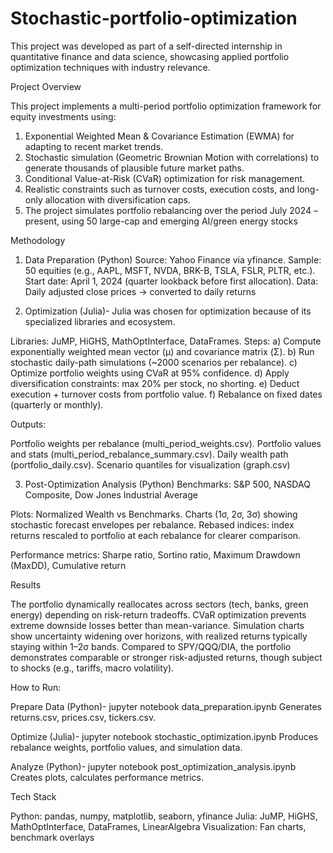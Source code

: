 # Stochastic-portfolio-optimization
This project was developed as part of a self-directed internship in quantitative finance and data science, showcasing applied portfolio optimization techniques with industry relevance.

Project Overview

This project implements a multi-period portfolio optimization framework for equity investments using:
1) Exponential Weighted Mean & Covariance Estimation (EWMA) for adapting to recent market trends.
2) Stochastic simulation (Geometric Brownian Motion with correlations) to generate thousands of plausible future market paths.
3) Conditional Value-at-Risk (CVaR) optimization for risk management.
4) Realistic constraints such as turnover costs, execution costs, and long-only allocation with diversification caps.
5) The project simulates portfolio rebalancing over the period July 2024 – present, using 50 large-cap and emerging AI/green energy stocks

Methodology
1. Data Preparation (Python)
Source: Yahoo Finance via yfinance.
Sample: 50 equities (e.g., AAPL, MSFT, NVDA, BRK-B, TSLA, FSLR, PLTR, etc.).
Start date: April 1, 2024 (quarter lookback before first allocation).
Data: Daily adjusted close prices → converted to daily returns

2. Optimization (Julia)- Julia was chosen for optimization because of its specialized libraries and ecosystem.

Libraries: JuMP, HiGHS, MathOptInterface, DataFrames.
Steps:
a) Compute exponentially weighted mean vector (μ) and covariance matrix (Σ).
b) Run stochastic daily-path simulations (~2000 scenarios per rebalance).
c) Optimize portfolio weights using CVaR at 95% confidence.
d) Apply diversification constraints: max 20% per stock, no shorting.
e) Deduct execution + turnover costs from portfolio value.
f) Rebalance on fixed dates (quarterly or monthly).

Outputs:

Portfolio weights per rebalance (multi_period_weights.csv).
Portfolio values and stats (multi_period_rebalance_summary.csv).
Daily wealth path (portfolio_daily.csv).
Scenario quantiles for visualization (graph.csv)

3. Post-Optimization Analysis (Python)
Benchmarks: S&P 500, NASDAQ Composite, Dow Jones Industrial Average

Plots:
Normalized Wealth vs Benchmarks.
Charts (1σ, 2σ, 3σ) showing stochastic forecast envelopes per rebalance.
Rebased indices: index returns rescaled to portfolio at each rebalance for clearer comparison.

Performance metrics:
Sharpe ratio, Sortino ratio, Maximum Drawdown (MaxDD), Cumulative return

Results

The portfolio dynamically reallocates across sectors (tech, banks, green energy) depending on risk-return tradeoffs.
CVaR optimization prevents extreme downside losses better than mean-variance.
Simulation charts show uncertainty widening over horizons, with realized returns typically staying within 1–2σ bands.
Compared to SPY/QQQ/DIA, the portfolio demonstrates comparable or stronger risk-adjusted returns, though subject to shocks (e.g., tariffs, macro volatility).

How to Run:

Prepare Data (Python)- jupyter notebook data_preparation.ipynb
Generates returns.csv, prices.csv, tickers.csv.

Optimize (Julia)- jupyter notebook stochastic_optimization.ipynb
Produces rebalance weights, portfolio values, and simulation data.

Analyze (Python)- jupyter notebook post_optimization_analysis.ipynb
Creates plots, calculates performance metrics.

Tech Stack

Python: pandas, numpy, matplotlib, seaborn, yfinance
Julia: JuMP, HiGHS, MathOptInterface, DataFrames, LinearAlgebra
Visualization: Fan charts, benchmark overlays
